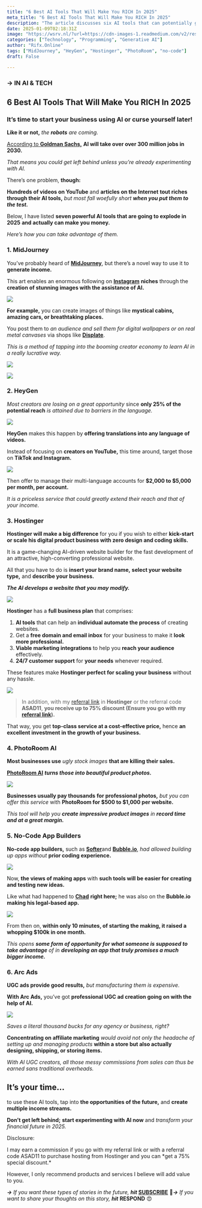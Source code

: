 ```yaml
---
title: "6 Best AI Tools That Will Make You RICH In 2025"
meta_title: "6 Best AI Tools That Will Make You RICH In 2025"
description: "The article discusses six AI tools that can potentially generate income by 2025. It emphasizes the importance of adopting AI technologies to avoid being left behind in a rapidly evolving job market. The tools highlighted include MidJourney for creating digital art, HeyGen for multilingual video management, Hostinger for easy website building, PhotoRoom AI for enhancing product images, no-code app builders for developing applications, and Arc Ads for affordable UGC ad creation. The author encourages readers to experiment with these tools to secure financial opportunities in the future."
date: 2025-01-09T02:18:31Z
image: "https://wsrv.nl/?url=https://cdn-images-1.readmedium.com/v2/resize:fit:800/0*UC8F24xYQc2UrA7d"
categories: ["Technology", "Programming", "Generative AI"]
author: "Rifx.Online"
tags: ["MidJourney", "HeyGen", "Hostinger", "PhotoRoom", "no-code"]
draft: False

---
```





### → IN AI \& TECH


## 6 Best AI Tools That Will Make You RICH In 2025


### It’s time to start your business using AI or curse yourself later!

**Like it or not,** *the **robots** are coming.*

[According to **Goldman Sachs,**](https://www.forbes.com/sites/jackkelly/2023/03/31/goldman-sachs-predicts-300-million-jobs-will-be-lost-or-degraded-by-artificial-intelligence/) **AI will take over over 300 million jobs in 2030\.**

*That means you could get left behind unless you’re already experimenting with AI.*

There’s one problem, **though:**

**Hundreds of videos on YouTube** and **articles on the Internet** **tout riches through their AI tools,** *but most fall woefully short **when you put them to the test.***

Below, I have listed **seven powerful AI tools that are going to explode in 2025** **and actually can make you money.**

*Here’s how you can take advantage of them.*


### 1\. MidJourney

You’ve probably heard of [**MidJourney**](https://www.midjourney.com/), but there’s a novel way to use it to **generate income.**

This art enables an enormous following on [**Instagram**](https://instagram.com) **niches** through the **creation of stunning images with the assistance of AI.**

![](https://wsrv.nl/?url=https://cdn-images-1.readmedium.com/v2/resize:fit:800/1*yR5QHG-May6FOpFe95DZqw.png)

**For example,** you can create images of things like **mystical cabins, amazing cars, or breathtaking places.**

You post them to *an audience and sell them for digital wallpapers or on real metal canvases* via shops like [**Displate**](https://displate.com/).

*This is a method of tapping into the booming creator economy to learn AI in a really lucrative way.*

![](https://wsrv.nl/?url=https://cdn-images-1.readmedium.com/v2/resize:fit:800/1*DHjzhsXGys1cbek6dh7l8Q.png)

![](https://wsrv.nl/?url=https://cdn-images-1.readmedium.com/v2/resize:fit:800/1*UqOcJ7eERg3jR47mv378Yg.png)


### 2\. HeyGen

*Most creators are losing on a great opportunity* since **only 25% of the potential reach** *is attained due to barriers in the language.*

![](https://wsrv.nl/?url=https://cdn-images-1.readmedium.com/v2/resize:fit:800/1*xmwrmwC56x0TBv5JiRnZ-g.png)

**HeyGen** makes this happen by **offering translations into any language of videos.**

Instead of focusing on **creators on YouTube,** this time around, target those on **TikTok and Instagram.**

![](https://wsrv.nl/?url=https://cdn-images-1.readmedium.com/v2/resize:fit:800/1*9T5SnBOudZZYbMdRvKWTVw.png)

Then offer to manage their multi\-language accounts for **$2,000 to $5,000 per month, per account.**

*It is a priceless service that could greatly extend their reach and that of your income.*


### 3\. Hostinger

**Hostinger will make a big difference** for you if you wish to either **kick\-start or scale his digital product business with zero design and coding skills.**

It is a game\-changing AI\-driven website builder for the fast development of an attractive, high\-converting professional website.

All that you have to do is **insert your brand name,** **select your website type,** and **describe your business.**

***The AI develops a website that you may modify.***

![](https://wsrv.nl/?url=https://cdn-images-1.readmedium.com/v2/resize:fit:800/1*cOUdfL1B8oRz-RvX4794YA.png)

**Hostinger** has a **full business plan** that comprises:

1. **AI tools** that can help an **individual automate the process** of creating websites.
2. Get a **free domain and email inbox** for your business to make it **look more professional.**
3. **Viable marketing integrations** to help you **reach your audience** effectively.
4. **24/7 customer support** for **your needs** whenever required.

These features make **Hostinger perfect for scaling your business** without any hassle.

![](https://wsrv.nl/?url=https://cdn-images-1.readmedium.com/v2/resize:fit:800/1*ne4zU9p6xCjvC24upWqDAA.png)


> In addition, with my [referral link](https://hostinger.com?REFERRALCODE=ASAD11) in **Hostinger** or the referral code **ASAD11**, **you receive up to 75% discount (Ensure you go with my [referral link](https://www.hostinger.com/?REFERRALCODE=ASAD11)).**

That way, you get **top\-class service at a cost\-effective price,** hence **an excellent investment in the growth of your business.**


### 4\. PhotoRoom AI

**Most businesses use** *ugly stock images* **that are killing their sales.**

[**PhotoRoom AI**](https://www.photoroom.com/) ***turns those into beautiful product photos.***

![](https://wsrv.nl/?url=https://cdn-images-1.readmedium.com/v2/resize:fit:800/1*v7xwk9-ThWRAsQKj-35FmQ.png)

**Businesses usually pay thousands** **for professional photos,** *but you can offer this service* with **PhotoRoom for $500 to $1,000 per website.**

*This tool will help you **create impressive product images** in **record time and at a great margin.***


### 5\. No\-Code App Builders

**No\-code app builders,** such as [**Softer**](https://www.softr.io/)and [**Bubble.io**](https://bubble.io/), *had allowed building up apps without* **prior coding experience.**

![](https://wsrv.nl/?url=https://cdn-images-1.readmedium.com/v2/resize:fit:800/1*deB-EBWHOBf29N_huzuwbQ.png)

Now, **the views of making apps** with **such tools will be easier for creating and testing new ideas.**

Like what had happened to [**Chad**](https://twitter.com/csakon) **right here;** he was also on the **Bubble.io making his legal\-based app.**

![](https://wsrv.nl/?url=https://cdn-images-1.readmedium.com/v2/resize:fit:800/1*tPyMcUyjHJmMClybAFMTrg.png)

From then on, **within only 10 minutes, of starting the making, it raised a whopping $100k in one month.**

*This opens **some form of opportunity for what someone is supposed to take advantage** of in **developing an app that truly promises a much bigger income.***


### 6\. Arc Ads

**UGC ads provide good results,** *but manufacturing them is expensive.*

**With Arc Ads,** you’ve got **professional UGC ad creation going on with the help of AI.**

![](https://wsrv.nl/?url=https://cdn-images-1.readmedium.com/v2/resize:fit:800/1*Wy_Kyz3Vu9VPzHvFWhLBvw.png)

*Saves a literal thousand bucks for any agency or business, right?*

**Concentrating on affiliate marketing** *would avoid not only the headache of setting up and managing products* **within a store but also actually designing, shipping, or storing items.**

*With AI UGC creators, all those messy commissions from sales can thus be earned sans traditional overheads.*


## It’s your time…

to use these AI tools, tap into **the opportunities of the future,** and **create multiple income streams.**

**Don’t get left behind;** **start experimenting with AI now** and *transform your financial future in 2025\.*

Disclosure:

I may earn a commission if you go with my referral link or with a referral code ASAD11 to purchase hosting from Hostinger and you can \*get a 75% special discount.\*

However, I only recommend products and services I believe will add value to you.

***→*** *If you want these types of stories in the future,* ***hit* [SUBSCRIBE](https://medium.com/@asadtechnicalwriter)** 👀***→*** *If you want to share your thoughts on this story, **hit*** **RESPOND** 😍



